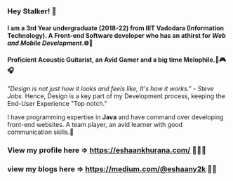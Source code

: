 ### Hey Stalker! 👋

#### I am a 3rd Year undergraduate (2018-22) from IIIT Vadodara (Information Technology). A Front-end Software developer who has an athirst for *Web and Mobile Development*.🌐📲

#### Proficient Acoustic Guitarist, an Avid Gamer and a big time Melophile.🎸🎮🎧

*"Design is not just how it looks and feels like, It's how it works." - Steve Jobs.*
Hence, Design is a key part of my Development process, keeping the End-User Experience "Top notch."

I have programming expertise in **Java** and have command over developing front-end websites.
A team player, an avid learner with good communication skills.💬

### View my profile here => https://eshaankhurana.com/ 👨🏻‍💻
### view my blogs here => https://medium.com/@eshaany2k ✍🏼

<!--
**eshaan007/eshaan007** is a ✨ _special_ ✨ repository because its `README.md` (this file) appears on your GitHub profile.

Here are some ideas to get you started:

- 🔭 I’m currently working on ...
- 🌱 I’m currently learning ...
- 👯 I’m looking to collaborate on ...
- 🤔 I’m looking for help with ...
- 💬 Ask me about ...
- 📫 How to reach me: ...
- 😄 Pronouns: ...
- ⚡ Fun fact: ...
-->
